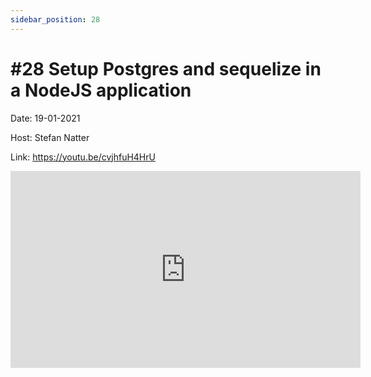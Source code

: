```yaml
---
sidebar_position: 28
---
```


# #28 Setup Postgres and sequelize in a NodeJS application

Date: 19-01-2021

Host: Stefan Natter

Link: https://youtu.be/cvjhfuH4HrU

<iframe width="560" height="315" src="https://www.youtube.com/embed/cvjhfuH4HrU" title="YouTube video player" frameborder="0" allow="accelerometer; autoplay; clipboard-write; encrypted-media; gyroscope; picture-in-picture; web-share" allowfullscreen></iframe>
